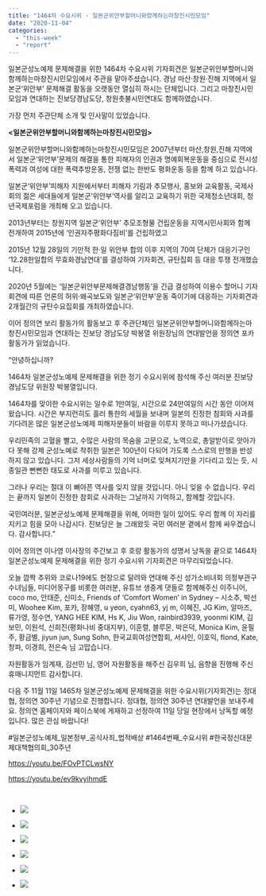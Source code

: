 ```yaml
---
title: "1464차 수요시위 - 일본군위안부할머니와함께하는마창진시민모임"
date: "2020-11-04"
categories: 
  - "this-week"
  - "report"
---
```


일본군성노예제 문제해결을 위한 1464차 수요시위 기자회견은 일본군위안부할머니와함께하는마창진시민모임에서 주관을 맡아주셨습니다. 경남 마산‧창원‧진해 지역에서 일본군‘위안부’ 문제해결 활동을 오랫동안 열심히 하시는 단체입니다. 그리고 마창진시민모임과 연대하는 진보당경남도당, 창원촛불시민연대도 함께하였습니다.

가장 먼저 주관단체 소개 및 인사말이 있었습니다.

**<****일본군위안부할머니와함께하는마창진시민모임****\>**

일본군위안부할머니와함께하는마창진시민모임은 2007년부터 마산,창원,진해 지역에서 일본군‘위안부’문제의 해결을 통한 피해자의 인권과 명예회복운동을 중심으로 전시성폭력과 여성에 대한 폭력추방운동, 전쟁 없는 한반도 평화운동 등을 함께 하고 있습니다.

일본군‘위안부’피해자 지원에서부터 피해자 기림과 추모행사, 홍보와 교육활동, 국제사회의 젊은 세대들에게 일본군‘위안부’역사를 알리고 교육하기 위한 국제청소년대회, 청년국제포럼을 개최해 오고 있습니다.

2013년부터는 창원지역 일본군‘위안부’ 추모조형물 건립운동을 지역시민사회와 함께 전개하여 2015년에 ‘인권자주평화다짐비’를 건립하였고

2015년 12월 28일의 기만적 한·일 위안부 합의 이후 지역의 70여 단체가 대응기구인 ‘12.28한일합의 무효화경남연대’를 결성하여 기자회견, 규탄집회 등 대응 투쟁 전개했습니다.

2020년 5월에는 ‘일본군위안부문제해결경남행동’을 긴급 결성하여 이용수 할머니 기자회견에 따른 언론의 허위·왜곡보도와 일본군‘위안부’운동 죽이기에 대응하는 기자회견과 2개월간의 규탄수요집회를 개최하였습니다.

이어 정의연 보리 활동가의 활동보고 후 주관단체인 일본군위안부할머니와함께하는마창진시민모임과 연대하는 진보당 경남도당 박봉열 위원장님의 연대발언을 정의연 포카 활동가가 읽었습니다.

“안녕하십니까?

1464차 일본군성노예제 문제해결을 위한 정기 수요시위에 참석해 주신 여러분 진보당 경남도당 위원장 박봉열입니다.

1464차를 맞이한 수요시위는 일수로 1만여일, 시간으로 24만여일의 시간 동안 이어져 왔습니다. 시간은 부지런히도 흘러 통한의 세월을 보내며 일본의 진정한 참회와 사과를 기다려온 많은 일본군성노예제 피해자분들이 바람을 이루지 못하고 떠나가셨습니다.

우리민족의 고혈을 빨고, 수많은 사람의 목숨을 고문으로, 노역으로, 총알받이로 앗아가다 못해 강제 군성노예로 착취한 일본은 100년이 다되어 가도록 스스로의 만행을 반성하지 않고 있습니다. 그저 세상사람들의 기억 너머로 잊쳐지기만을 기다리고 있는 듯, 시종일관 뻔뻔한 태도로 사과를 미루고 있습니다.

그러나 우리는 절대 이 뼈아픈 역사를 잊지 않을 것입니다. 아니 잊을 수 없습니다. 우리는 끝까지 일본이 진정한 참회로 사과하는 그날까지 기억하고, 함께할 것입니다.

국민여러분, 일본군성노예제 문제해결을 위해, 어떠한 일이 있어도 우리 함께 이 자리를 지키고 힘을 모아 나갑시다. 진보당은 늘 그래왔듯 국민 여러분 곁에서 함께 싸우겠습니다. 감사합니다.”

이어 정의연 이나영 이사장의 주간보고 후 호랑 활동가의 성명서 낭독을 끝으로 1464차 일본군성노예제 문제해결을 위한 정기 수요시위 기자회견은 마무리되었습니다.

오늘 깜짝 추위와 코로나19에도 현장으로 달려와 연대해 주신 성가소비녀회 의정부관구 수녀님들, 미디어몽구를 비롯한 여러분, 유튜브 생중계 댓들로 함께해주신 이주니어, coco mo, 안태준, 신미소, Friends of ‘Comfort Women’ in Sydney – 시소추, 박선미, Woohee Kim, 포카, 장혜영, u yeon, cyahn63, yj m, 이혜진, JG Kim, 알마즈, 류가영, 정수연, YANG HEE KIM, Hs K, Jiu Won, rainbird3939, yoonmi KIM, 김보민, 이원석, 신희진(​평화나비 중대지부), 이훈렬, 블루몬, 박은덕, Monica Kim, 윤필주, 황금별, jiyun jun, Sung Sohn, 한국교회여성연합회, 서샤인, 이호익, flond, Kate, 창파, 이경희, 전은숙 님 고맙습니다.

자원활동가 임계재, 김선민 님, 영어 자원활동을 해주신 김우희 님, 음향을 진행해 주신 휴매니지먼트 감사합니다.

다음 주 11월 11일 1465차 일본군성노예제 문제해결을 위한 수요시위(기자회견)는 정대협, 정의연 30주년 기념으로 진행합니다. 정대협, 정의연 30주년 연대발언을 보내주세요. 정의연 홈페이지와 페이스북에 게재하고 선정하여 11일 당일 현장에서 낭독할 예정입니다. 많은 관심 바랍니다!

#일본군성노예제\_일본정부\_공식사죄\_법적배상 #1464번째\_수요시위 #한국정신대문제대책협의회\_30주년

https://youtu.be/FOvPTCLwsNY

https://youtu.be/ev9kvyihmdE

​

- ![](http://womenandwar.net/kr/wp-content/uploads/2020/11/크기변환IMGP1436.jpg)
    
- ![](http://womenandwar.net/kr/wp-content/uploads/2020/11/크기변환IMGP1466.jpg)
    
- ![](http://womenandwar.net/kr/wp-content/uploads/2020/11/크기변환IMGP1498.jpg)
    
- ![](http://womenandwar.net/kr/wp-content/uploads/2020/11/크기변환IMGP1518.jpg)
    
- ![](http://womenandwar.net/kr/wp-content/uploads/2020/11/크기변환IMGP1544.jpg)
    
- ![](http://womenandwar.net/kr/wp-content/uploads/2020/11/크기변환IMGP1583.jpg)
